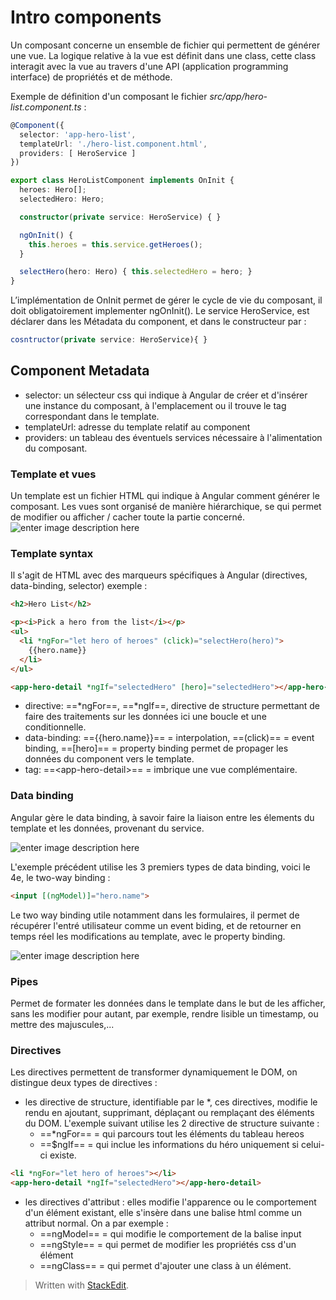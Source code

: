 # Intro components
Un composant concerne un ensemble de fichier qui permettent de générer une vue. La logique relative à la vue est définit dans une class, cette class interagit avec la vue au travers d'une API (application programming interface) de propriétés et de méthode.

Exemple de définition d'un composant le fichier *src/app/hero-list.component.ts* :

```ts
@Component({
  selector: 'app-hero-list',
  templateUrl: './hero-list.component.html',
  providers: [ HeroService ]
})

export class HeroListComponent implements OnInit {
  heroes: Hero[];
  selectedHero: Hero;

  constructor(private service: HeroService) { }

  ngOnInit() {
    this.heroes = this.service.getHeroes();
  }

  selectHero(hero: Hero) { this.selectedHero = hero; }
}
```
L’implémentation de OnInit permet de gérer le cycle de vie du composant, il doit obligatoirement implementer ngOnInit().
Le service HeroService, est déclarer dans les Métadata du component, et dans le constructeur par :
```ts
cosntructor(private service: HeroService){ }
```

## Component Metadata
- selector: un sélecteur css qui indique à Angular de créer et d'insérer une instance du composant, à l'emplacement ou il trouve le tag correspondant dans le template.
- templateUrl: adresse du template relatif au component
- providers: un tableau des éventuels services nécessaire à l'alimentation du composant.

### Template et vues
Un template est un fichier HTML qui indique à Angular comment générer le composant. Les vues sont organisé de manière hiérarchique, se qui permet de modifier ou afficher / cacher  toute la partie concerné.
![enter image description here](https://angular.io/generated/images/guide/architecture/component-tree.png)

### Template syntax
Il s'agit de HTML avec des marqueurs spécifiques à Angular (directives, data-binding, selector) exemple :

```html
<h2>Hero List</h2>

<p><i>Pick a hero from the list</i></p>
<ul>
  <li *ngFor="let hero of heroes" (click)="selectHero(hero)">
    {{hero.name}}
  </li>
</ul>

<app-hero-detail *ngIf="selectedHero" [hero]="selectedHero"></app-hero-detail>
```
- directive: ==*ngFor==, ==*ngIf==, directive de structure permettant de faire des traitements sur les données ici une boucle et une conditionnelle.
- data-binding: =={{hero.name}}== = interpolation, ==(click)== = event binding, ==[hero]== = property binding permet de propager les données du component vers le template.
- tag: ==<app-hero-detail\>== = imbrique une vue complémentaire.

### Data binding
Angular gère le data binding, à savoir faire la liaison entre les élements du template et les données, provenant du service.

![enter image description here](https://angular.io/generated/images/guide/architecture/databinding.png)

L'exemple précédent utilise les 3 premiers types de data binding, voici le 4e, le two-way binding :
```html
<input [(ngModel)]="hero.name">
```
Le two way binding utile notamment dans les formulaires, il permet de récupérer l'entré utilisateur comme un event biding, et de retourner en temps réel les modifications au template, avec le property binding.

![enter image description here](https://angular.io/generated/images/guide/architecture/component-databinding.png)


### Pipes
Permet de formater les données dans le template dans le but de les afficher, sans les modifier pour autant, par exemple, rendre lisible un timestamp, ou mettre des majuscules,...

### Directives
Les directives permettent de transformer dynamiquement le DOM, on distingue deux types de directives :

- les directive de structure, identifiable par le *, ces directives, modifie le rendu en ajoutant, supprimant, déplaçant ou remplaçant des éléments du DOM.  L'exemple suivant utilise les 2 directive de structure suivante :
	+ ==*ngFor== = qui parcours tout les éléments du tableau hereos
	+ ==$ngIf== = qui inclue les informations du héro uniquement si celui-ci existe.

```html
<li *ngFor="let hero of heroes"></li>
<app-hero-detail *ngIf="selectedHero"></app-hero-detail>
```
- les directives d'attribut : elles modifie l'apparence ou le comportement d'un élément existant, elle s'insère dans une balise html comme un attribut normal. On a par exemple :
	+ ==ngModel== = qui modifie le comportement de la balise input
	+ ==ngStyle== = qui permet de modifier les propriétés css d'un élément
	+ ==ngClass== = qui permet d'ajouter une class à un élément.


> Written with [StackEdit](https://stackedit.io/).
<!--stackedit_data:
eyJoaXN0b3J5IjpbMTQ2NjQyMDI0NV19
-->